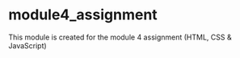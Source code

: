 # module4_assignment
This module is created for the module 4 assignment (HTML, CSS &amp; JavaScript)
